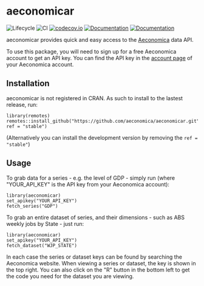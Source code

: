 # aeconomicar

![Lifecycle](https://img.shields.io/badge/lifecycle-maturing-blue.svg)
![CI](https://github.com/aeconomica/aeconomicar/workflows/CI/badge.svg)
[![codecov.io](http://codecov.io/github/aeconomica/aeconomicar/coverage.svg?branch=main)](http://codecov.io/github/aeconomica/aeconomicar?branch=main)
[![Documentation](https://img.shields.io/badge/docs-stable-blue.svg)](https://aeconomica.github.io/aeconomicar/stable)
[![Documentation](https://img.shields.io/badge/docs-main-blue.svg)](https://aeconomica.github.io/aeconomicar/dev)

aeconomicar provides quick and easy access to the [Aeconomica](https://aeconomica.io) data API.

To use this package, you will need to sign up for a free Aeconomica account to get an API key. You can find the API key in the [account page](https://aeconomica.io/account) of your
Aeconomica account.

## Installation

aeconomicar is not registered in CRAN. As such to install to the lastest release, run:
  ```
library(remotes)
remotes::install_github("https://github.com/aeconomica/aeconomicar.git", ref = "stable")
```

(Alternatively you can install the development version by removing the `ref = "stable"`)

## Usage

To grab data for a series - e.g. the level of GDP - simply run (where "YOUR_API_KEY" is the API key from your Aeconomica account):

```
library(aeconomicar)
set_apikey("YOUR_API_KEY")
fetch_series("GDP")
```

To grab an entire dataset of series, and their dimensions - such as ABS weekly jobs by State - just run:

```
library(aeconomicar)
set_apikey("YOUR_API_KEY")
fetch_dataset("WJP_STATE")
```

In each case the series or dataset keys can be found by searching the Aeconomica website. When viewing a series or dataset, the key is shown in the top right.
You can also click on the "R" button in the bottom left to get the code you need for the dataset you are viewing.

